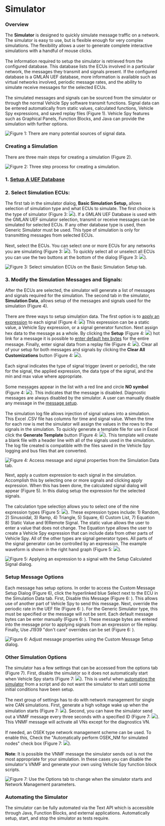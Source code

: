 # Simulator

### Overview

The **Simulator** is designed to quickly simulate message traffic on a network. The simulator is easy to use, but is flexible enough for very complex simulations. The flexibility allows a user to generate complete interactive simulations with a handful of mouse clicks.\
\
The information required to setup the simulator is retrieved from the configured database. This database lists the ECUs involved in a particular network, the messages they transmit and signals present. If the configured database is a GMLAN UEF database, more information is available such as virtual networks involved, periodic message rates, and the ability to simulate receive messages for the selected ECUs.\
\
The simulated messages and signals can be sourced from the simulator or through the normal Vehicle Spy software transmit functions. Signal data can be entered automatically from static values, calculated functions, Vehicle Spy expressions, and saved replay files (Figure 1). Vehicle Spy features such as Graphical Panels, Function Blocks, and Java can provide the simulation with further options.

![Figure 1: There are many potential sources of signal data.](../../.gitbook/assets/icsecusim1.gif)

### Creating a Simulation

There are three main steps for creating a simulation (Figure 2).

![Figure 2: Three step process for creating a simulation.](../../.gitbook/assets/icsecusim2.gif)

### 1. [Setup A UEF Database](../main-menu-setup/network-databases.md)

### 2. Select Simulation ECUs:

The first tab in the simulator dialog, **Basic Simulation Setup,** allows selection of simulation type and what ECUs to simulate. The first choice is the type of simulator (Figure 3: ![](https://cdn.intrepidcs.net/support/VehicleSpy/assets/smOne.gif)). If a GMLAN UEF Database is used with the GMLAN UEF simulator selection, transmit or receive messages can be simulated for selected ECUs. If any other database type is used, then Generic Simulator must be used. This type of simulation is only for transmitting messages from selected ECUs.\
\
Next, select the ECUs. You can select one or more ECUs for any networks you are simulating (Figure 3: ![](https://cdn.intrepidcs.net/support/VehicleSpy/assets/smTwo.gif)). To quickly select all or unselect all ECUs you can use the two buttons at the bottom of the dialog (Figure 3: ![](https://cdn.intrepidcs.net/support/VehicleSpy/assets/smThree.gif)).

![Figure 3: Select simulation ECUs on the Basic Simulation Setup tab.](../../.gitbook/assets/icsesusim3.gif)

### 3. Modify the Simulation Messages and Signals:

After the ECUs are selected, the simulator will generate a list of messages and signals required for the simulation. The second tab in the simulator, **Simulation Data**, allows setup of the messages and signals used for the simulation (Figure 4).\
\
There are three ways to setup simulation data. The first option is to [apply an expression](simulator.md#setup-message-options) to each signal (Figure 4: ![](https://cdn.intrepidcs.net/support/VehicleSpy/assets/smOne.gif)) This expression can be a static value, a Vehicle Spy expression, or a signal generator function. Next assign hex data to the message as a whole. By clicking the **Setup** (Figure 4: ![](https://cdn.intrepidcs.net/support/VehicleSpy/assets/smTwo.gif)) hot link for a message it is possible to [enter default hex bytes](simulator.md#setup-message-options) for the entire message. Finally, enter signal data from a replay file (Figure 4: ![](https://cdn.intrepidcs.net/support/VehicleSpy/assets/smFive.gif)). Clear all of your setup for both messages and signals by clicking the **Clear All Customizations** button (Figure 4: ![](https://cdn.intrepidcs.net/support/VehicleSpy/assets/smFour.gif)).\
\
Each signal indicates the type of signal trigger (event or periodic), the rate for the signal, the applied expression, the data type of the signal, and the min and max value where appropriate.\
\
Some messages appear in the list with a red line and circle **NO symbol** (Figure 4: ![](https://cdn.intrepidcs.net/support/VehicleSpy/assets/smThree.gif)). This indicates that the message is disabled. Diagnostic messages are always disabled by the simulator. A user can manually disable any message in the [message setup](simulator.md#setup-message-options).\
\
The simulation log file allows injection of signal values into a simulation. This Excel .CSV file has columns for time and signal value. When the time for each row is met the simulator will assign the values in the rows to the signals in the simulation. To quickly generate a template file for use in Excel click the **Generate Template** button (Figure 4: ![](https://cdn.intrepidcs.net/support/VehicleSpy/assets/smSix.gif)). This template will create a blank file with a header line with all of the signals used in the simulation. The log file created is compatible with the files saved in the Vehicle Spy logging and bus files that are converted.

![Figure 4: Access message and signal properties from the Simulation Data tab.](../../.gitbook/assets/icsecusim4.gif)

Next, apply a custom expression to each signal in the simulation. Accomplish this by selecting one or more signals and clicking apply expression. When this has been done, the calculated signal dialog will appear (Figure 5). In this dialog setup the expression for the selected signals.\
\
The calculation type selection allows you to select one of the nine expression types (Figure 5: ![](https://cdn.intrepidcs.net/support/VehicleSpy/assets/smOne.gif)). These expression types include: 1) Random, 2) Sinusoidal, 3) Ramp, 4) Triangle, 5) Square, 6) Custom List, 7) Equation 8) Static Value and 9)Remote Signal. The static value allows the user to enter a value that does not change. The Equation type allows the user to create a Vehicle Spy expression that can include data from other parts of Vehicle Spy. All of the other types are signal generator types. All parts of the signal generator can be controlled by an expression. The example waveform is shown in the right hand graph (Figure 5: ![](https://cdn.intrepidcs.net/support/VehicleSpy/assets/smTwo.gif)).

![Figure 5: Applying an expression to a signal with the Setup Calculated Signal dialog.](../../.gitbook/assets/iceecusim5.gif)

### Setup Message Options

Each message has setup options. In order to access the Custom Message Setup Dialog (Figure 6), click the hyperlinked blue Select next to the ECU in the Simulation Data tab. First, Disable this Message (Figure 6: ). This allows use of another part of Vehicle Spy to send this message. Next, override the periodic rate in the UEF file (Figure 6: ). For the Generic Simulator type, this must be specified or the message will not be sent. Each default message bytes can be enter manually (Figure 6: ). These message bytes are entered into the message prior to applying signals from an expression or file replay. Finally, Use J1939 "don't care" overrides can be set (Figure 6: ).

![Figure 6: Adjust message properties using the Custom Message Setup dialog.](../../.gitbook/assets/iceecusim7.gif)

### Other Simulation Options

The simulator has a few settings that can be accessed from the options tab (Figure 7). First, disable the simulator so it does not automatically start when Vehicle Spy starts (Figure 7: ![](https://cdn.intrepidcs.net/support/VehicleSpy/assets/smOne.gif)). This is useful when [automating the simulator](simulator.md#autosim) from a script and do not want the simulator to start until some initial conditions have been setup.\
\
The next group of settings has to do with network management for single wire CAN simulations. First, generate a high voltage wake up when the simulation starts (Figure 7: ![](https://cdn.intrepidcs.net/support/VehicleSpy/assets/smTwo.gif)). Second, you can have the simulator send out a VNMF message every three seconds with a specified ID (Figure 7: ![](https://cdn.intrepidcs.net/support/VehicleSpy/assets/smThree.gif)). This VNMF message will activate all VNs except for the diagnostics VN.\
\
If needed, an OSEK type network management scheme can be used. To enable this, Check the "Automatically perform OSEK\_NM for simulated nodes" check box (Figure 7: ![](https://cdn.intrepidcs.net/support/VehicleSpy/assets/smFour.gif)).\
\
**Note**: It is possible the VNMF message the simulator sends out is not the most appropriate for your simulation. In these cases you can disable the simulator's VNMF and generate your own using Vehicle Spy function block scripts.

![Figure 7: Use the Options tab to change when the simulator starts and Network Management parameters.](../../.gitbook/assets/iceecusim6.gif)

### Automating the Simulator <a href="#autosim" id="autosim"></a>

The simulator can be fully automated via the Text API which is accessible through Java, Function Blocks, and external applications. Automatically setup, start, and stop the simulator as tests require.
